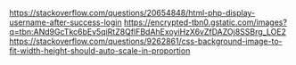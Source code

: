 https://stackoverflow.com/questions/20654848/html-php-display-username-after-success-login
https://encrypted-tbn0.gstatic.com/images?q=tbn:ANd9GcTkc6bEv5qiRtZ8QflFBdAhExoyiHzX6vZfDAZOj8SSBrg_LOE2
https://stackoverflow.com/questions/9262861/css-background-image-to-fit-width-height-should-auto-scale-in-proportion

